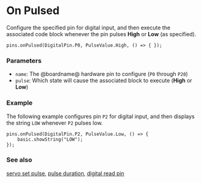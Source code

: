 # On Pulsed

Configure the specified pin for digital input, and then execute the associated code block whenever the pin pulses **High** or **Low** (as specified).

```sig
pins.onPulsed(DigitalPin.P0, PulseValue.High, () => { });
```

### Parameters

* `name`: The @boardname@ hardware pin to configure (`P0` through `P20`)
* `pulse`: Which state will cause the associated block to execute (**High** or **Low**)

### Example

The following example configures pin `P2` for digital input, and then displays the string `LOW` whenever `P2` pulses low.

```blocks
pins.onPulsed(DigitalPin.P2, PulseValue.Low, () => {
    basic.showString("LOW");
});
```

### See also

[servo set pulse](/reference/pins/servo-set-pulse), [pulse duration](/reference/pins/pulse-duration), [digital read pin](/reference/pins/digital-read-pin)